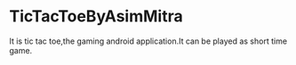 # TicTacToeByAsimMitra
It is tic tac toe,the gaming android application.It can be played as short time game.
